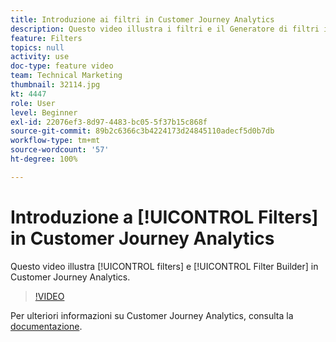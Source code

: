 ```yaml
---
title: Introduzione ai filtri in Customer Journey Analytics
description: Questo video illustra i filtri e il Generatore di filtri in Adobe Customer Journey Analytics.
feature: Filters
topics: null
activity: use
doc-type: feature video
team: Technical Marketing
thumbnail: 32114.jpg
kt: 4447
role: User
level: Beginner
exl-id: 22076ef3-8d97-4483-bc05-5f37b15c868f
source-git-commit: 89b2c6366c3b4224173d24845110adecf5d0b7db
workflow-type: tm+mt
source-wordcount: '57'
ht-degree: 100%

---
```


# Introduzione a [!UICONTROL Filters] in Customer Journey Analytics

Questo video illustra [!UICONTROL filters] e [!UICONTROL Filter Builder] in Customer Journey Analytics.

>[!VIDEO](https://video.tv.adobe.com/v/32114/?quality=12&learn=on)

Per ulteriori informazioni su Customer Journey Analytics, consulta la [documentazione](https://experienceleague.adobe.com/docs/analytics-platform/using/cja-landing.html?lang=it).
